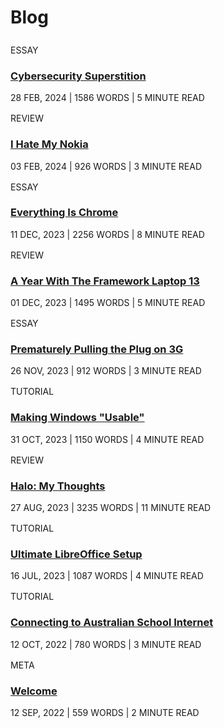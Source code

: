 <head>
    <title>Blog | Vale.Rocks</title>
    <meta property="og:title" content="Blog | Vale.Rocks"/>
    <meta name="description" content="The internet website of Declan Chidlow, known online as Vale. Within this digital domain, I document my thoughts, musings, and otherwise unhinged ramblings. I hope you stick around and find at least something intriguing here. I've put a lot of time into it. " />
    <meta property="og:description" content="The hippest site this side of MySpace." />
</head>

<style>
#blogposts {
	display: flex;
	flex-wrap: wrap;
	margin-bottom: 5rem;
	gap: 2%;
	justify-content: space-between;
}

#blogposts div{
	border-bottom: 2px solid var(--bright_grey);
	flex-basis: 46%;
 	box-sizing: border-box;
	height: 8rem;
	padding: 0.5rem 0;
	overflow: hidden;
	text-overflow: ellipsis;
}

#blogposts h3 {
	display: -webkit-box;
	-webkit-line-clamp: 3;
	-webkit-box-orient: vertical;
	word-wrap: break-word;
	text-overflow: ellipsis;
	overflow: hidden;
}

#blogposts p {
	text-transform: uppercase;
	margin: 0;
}

#searchAndFilter {
	/* set to flex in JS */
	gap: 2%;
}

input#blogsearch {
	flex: 1;
	min-width: 0;
}

@keyframes fadeInUp {
  from {
    transform: translateY(50px);
    opacity: 0;
  }
  to {
    transform: translateY(0);
    opacity: 1;
  }
}
.fade-in-up {
  animation: 0.5s both fadeInUp;
} 

@media (max-width: 1000px) {
    #blogposts {
	    flex-direction: column;
    }

    #blogposts div{
	    flex-basis: 100%;
    }
}
</style>

<h1 id="section">
    Blog
</h1>

<search id="searchAndFilter" style="display:none;">
    <input type="search" id="blogsearch" onkeyup="search()" placeholder="Search posts">
    <select name="tag" id="tag">
        <option value="all">All</option>
        <option value="review">Reviews</option>
        <option value="essay">Essays</option>
        <option value="tutorial">Tutorials</option>
        <option value="meta">Meta</option>
    </select>
</search>

<div id="blogposts">

<div class="post">

Essay
### [Cybersecurity Superstition](/blog/Cybersecurity_Superstition)
<time datetime="2024-02-28">28 Feb, 2024</time> | 1586 words | 5 minute read
</div>

<div class="post">

Review
### [I Hate My Nokia](/blog/I_Hate_My_Nokia)
<time datetime="2024-02-03">03 Feb, 2024</time> | 926 words | 3 minute read
</div>

<div class="post">

Essay
### [Everything Is Chrome](/blog/Everything_Is_Chrome)
<time datetime="2023-12-11">11 Dec, 2023</time> | 2256 words | 8 minute read
</div>

<div class="post">

Review
### [A Year With The Framework Laptop 13](/blog/A_Year_With_The_Framework_Laptop_13)
<time datetime="2023-12-01">01 Dec, 2023</time> | 1495 words | 5 minute read
</div>

<div class="post">

Essay
### [Prematurely Pulling the Plug on 3G](/blog/Prematurely_Pulling_The_Plug_On_3G)
<time datetime="2023-11-26">26 Nov, 2023</time> | 912 words | 3 minute read
</div>

<div class="post">

Tutorial
### [Making Windows "Usable"](/blog/Making_Windows_Usable)
<time datetime="2023-10-31">31 Oct, 2023</time> | 1150 words | 4 minute read
</div>

<div class="post">

Review
### [Halo: My Thoughts](/blog/Halo_My_Thoughts)
<time datetime="2023-08-27">27 Aug, 2023</time> | 3235 words | 11 minute read
</div>

<div class="post">

Tutorial
### [Ultimate LibreOffice Setup](/blog/LibreOffice_Setup)
<time datetime="2023-06-16">16 Jul, 2023</time> | 1087 words | 4 minute read
</div>

<div class="post">

Tutorial
### [Connecting to Australian School Internet](/blog/School_Internet)
<time datetime="2022-10-12">12 Oct, 2022</time> | 780 words | 3 minute read
</div>

<div class="post">

Meta
### [Welcome](/blog/Welcome)
<time datetime="2022-09-12">12 Sep, 2022</time> | 559 words | 2 minute read
</div>

</div>

<script src="assets/scrollfade.js"></script>

<script>
    document.getElementById("searchAndFilter").style.display = 'flex';
</script>

<script>
// Search posts
    function search() {
        var input = document.getElementById('blogsearch');
        var filter = input.value.toUpperCase();
        var ul = document.getElementById("blogposts");
        var divs = ul.querySelectorAll('div');

    divs.forEach(function(div) {
        var a = div.querySelector("a");
        var txtValue = a.textContent;
        var displayStyle = (txtValue.toUpperCase().indexOf(filter) > -1) ? "" : "none";
        div.style.display = displayStyle;
    });
    }
</script>

<script>
// Filter posts
    const tagSelect = document.getElementById('tag');
    const blogPosts = document.getElementById('blogposts');

    tagSelect.addEventListener('change', filterPosts);

    function filterPosts() {
        const selectedTag = tagSelect.value.toUpperCase();
        const divs = blogPosts.querySelectorAll('div');
        divs.forEach(div => {
            const postInfo = div.textContent.trim().split('\n');
            const postType = postInfo[0].toUpperCase();
            const displayStyle = (selectedTag === 'ALL' || postType === selectedTag) ? "" : "none";
            div.style.display = displayStyle;
        });
    }
</script>

